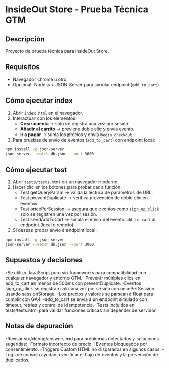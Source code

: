 # InsideOut Store - Prueba Técnica GTM

## Descripción
Proyecto de prueba técnica para InsideOut Store.  


## Requisitos
- Navegador chrome u otro.
- Opcional: Node.js + JSON Server para simular endpoint (`add_to_cart`)

## Cómo ejecutar index
1. Abrir `index.html` en el navegador.
2. Interactuar con los elementos:
   - **Crear cuenta** → solo se registra una vez por sesión.
   - **Añadir al carrito** → previene doble clic y envía evento.
   - **Ir a pagar** → suma los precios y envía `begin_checkout`.
3. Para pruebas de envío de eventos (`add_to_cart`) con endpoint local:
```bash
npm install -g json-server
json-server --watch db.json --port 3000
```

## Cómo ejecutar test
1. Abrir `tests/tests.html` en un navegador moderno.
2. Hacer clic en los botones para probar cada función:
   - Test getQueryParam → valida la lectura de parámetros de URL.
   - Test preventDuplicate → verifica prevención de doble clic en eventos.
   - Test oncePerSession → asegura que eventos como `sign_up_click` solo se registren una vez por sesión.
   - Test sendAddToCart → simula el envío del evento `add_to_cart` al endpoint (local o remoto).
3. Si deseas probar envío a endpoint local:
```bash
npm install -g json-server
json-server --watch db.json --port 3000
```

## Supuestos y decisiones

-Se utilizó JavaScript puro sin frameworks para compatibilidad con cualquier navegador y entorno GTM.
-Prevenir múltiples clics en add_to_cart en menos de 500ms con preventDuplicate.
-Eventos sign_up_click se registran solo una vez por sesión con oncePerSession usando sessionStorage.
-Los precios y valores se parsean a float para cumplir con GA4.
-add_to_cart se envía a un endpoint simulado con timeout, retries y control de idempotencia.
-Tests incluidos en tests/tests.html para validar funciones críticas sin depender de servidor.


## Notas de depuración

-Revisar src/debug/answers.md para problemas detectados y soluciones sugeridas:
   -Formato incorrecto de precio.
   -Eventos bloqueados por consentimiento.
   -Triggers Custom HTML no disparados en algunos casos.
-Logs de consola ayudan a verificar el flujo de eventos y la prevención de duplicados.